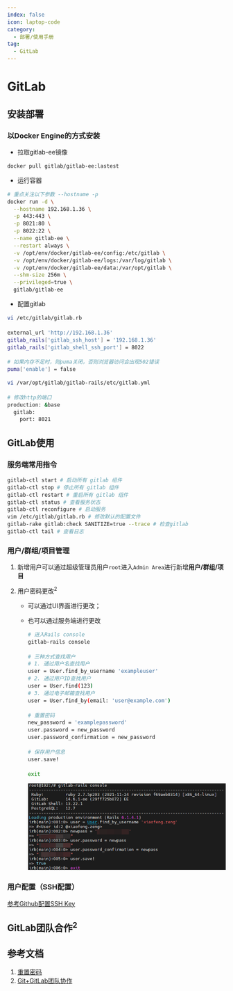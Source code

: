 ```yaml
---
index: false
icon: laptop-code
category:
  - 部署/使用手册
tag: 
  - GitLab
---
```


# GitLab

## 安装部署

### 以Docker Engine的方式安装

- 拉取gitlab-ee镜像

```sh
docker pull gitlab/gitlab-ee:lastest
```

- 运行容器

```sh
# 重点关注以下参数 --hostname -p
docker run -d \
  --hostname 192.168.1.36 \
  -p 443:443 \
  -p 8021:80 \
  -p 8022:22 \
  --name gitlab-ee \
  --restart always \
  -v /opt/env/docker/gitlab-ee/config:/etc/gitlab \
  -v /opt/env/docker/gitlab-ee/logs:/var/log/gitlab \
  -v /opt/env/docker/gitlab-ee/data:/var/opt/gitlab \
  --shm-size 256m \
  --privileged=true \
  gitlab/gitlab-ee
```

- 配置gitlab

```sh
vi /etc/gitlab/gitlab.rb

external_url 'http://192.168.1.36'
gitlab_rails['gitlab_ssh_host'] = '192.168.1.36'
gitlab_rails['gitlab_shell_ssh_port'] = 8022

# 如果内存不足时，则puma关闭，否则浏览器访问会出现502错误
puma['enable'] = false
```

```sh
vi /var/opt/gitlab/gitlab-rails/etc/gitlab.yml

# 修改http的端口
production: &base
  gitlab:
    port: 8021
```

## GitLab使用

### 服务端常用指令

```sh
gitlab-ctl start # 启动所有 gitlab 组件
gitlab-ctl stop # 停止所有 gitlab 组件
gitlab-ctl restart # 重启所有 gitlab 组件
gitlab-ctl status # 查看服务状态
gitlab-ctl reconfigure # 启动服务
vim /etc/gitlab/gitlab.rb # 修改默认的配置文件
gitlab-rake gitlab:check SANITIZE=true --trace # 检查gitlab
gitlab-ctl tail # 查看日志
```

### 用户/群组/项目管理

1. 新增用户可以通过超级管理员用户`root`进入`Admin Area`进行新增**用户/群组/项目**

2. 用户密码更改<sup>2</sup>

    - 可以通过UI界面进行更改；

    - 也可以通过服务端进行更改

      ```sh
      # 进入Rails console
      gitlab-rails console

      # 三种方式查找用户
      # 1. 通过用户名查找用户
      user = User.find_by_username 'exampleuser'
      # 2. 通过用户ID查找用户
      user = User.find(123)
      # 3. 通过电子邮箱查找用户
      user = User.find_by(email: 'user@example.com')

      # 重置密码
      new_password = 'examplepassword'
      user.password = new_password
      user.password_confirmation = new_password

      # 保存用户信息
      user.save!

      exit
      ```

      ![重置密码](./img/tool_hub_gitlab/reset-pwd.png)

### 用户配置（SSH配置）

[参考Github配置SSH Key](tool_cvs_git.html#配置-与github关联)

## GitLab团队合作<sup>2</sup>

## 参考文档

1. [重置密码](https://docs.gitlab.com/ee/security/reset_user_password.html#reset-your-root-password)
2. [Git+GitLab团队协作](https://www.jianshu.com/p/95991a646f72)
